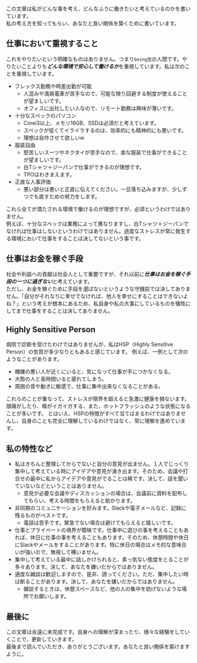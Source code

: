 この文章は私がどんな事を考え、どんなふうに働きたいと考えているのかを書いています。<br>
私の考え方を知ってもらい、あなたと良い関係を築くために書いています。

## 仕事において重視すること
これをやりたいという明確なものはありません。つまり`being型`の人間です。やりたいことよりも***どんな環境で安心して働けるか***を重視しています。私は次のことを重視しています。

* フレックス勤務や時差出勤が可能
  * 人混みや満員電車が苦手なので、可能な限り回避する制度が使えることが望ましいです。
  * オフィスに出社したい人なので、リモート勤務は興味が薄いです。
* 十分なスペックのパソコン
  * Corei3以上、メモリ16GB、SSDは必須だと考えています。
  * スペックが低くてイライラするのは、効率的にも精神的にも悪いです。
  * 理想は自作させて欲しいw
* 服装自由
  * 堅苦しいスーツやネクタイが苦手なので、楽な服装で仕事ができることが望ましいです。
  * 白Tシャツ＋ジーパンで仕事ができるのが理想です。
  * TPOはわきまえます。
* 正直な人事評価
  * 悪い部分は悪いと正直に伝えてください。一旦落ち込みますが、少しずつでも直すための努力をします。

これら全てが満たされる環境で働けるのが理想ですが、必須というわけではありません。<br>
例えば、十分なスペックは業務によって異なりますし、白Tシャツ＋ジーパンでなければ仕事はしないというわけではありません。過度なストレスが常に発生する環境において仕事をすることは決してないという事です。

## 仕事はお金を稼ぐ手段
社会や利益への貢献は社会人として重要ですが、それ以前に***仕事はお金を稼ぐ手段の一つに過ぎない***と考えています。<br>
ただし、お金を稼ぐために手段を選ばないというような守銭奴では決してありません。「自分がそれなりに幸せでなければ、他人を幸せにすることはできないよね？」という考えが根本にあるため、私自身や私の大事にしているものを犠牲にしてまで仕事をすることは決してありません。

## Highly Sensitive Person
病院で診断を受けたわけではありませんが、私はHSP（Highly Sensitive Person）の気質が多少なりともあると感じています。
例えば、一例として次のようなことがあります。

* 機嫌の悪い人が近くにいると、気になって仕事が手につかなくなる。
* 大勢の人と長時間いると疲れてしまう。
* 周囲の音や動きに敏感で、仕事に集中出来なくなることがある。

これらのことが重なって、ストレスが限界を超えると急激に健康を損ないます。頭痛がしたり、喉がイガイガする、また、ホットフラッシュのような状態になることが多いです。
とはいえ、HSPの特徴がすべて当てはまるわけではありませんし、自身のことも完全に理解しているわけではなく、常に理解を進めています。

## 私の特性など
* 私はきちんと整理してからでないと自分の意見が出ません。１人でじっくり集中して考えている時にアイデアや意見が湧き出ます。そのため、会議や打合せの最中に私からアイデアや意見がでることは稀です。決して、話を聞いていないなどということはありません。
  * 意見が必要な会議やディスカッションの場合は、会議前に資料を配布してもらい、考える時間をもらえると助かります。
* 非同期のコミュニケーションを好みます。Slackや電子メールなど、記録に残るものがベストです。
  * 電話は苦手です。緊急でない場合は避けてもらえると嬉しいです。
* 仕事とプライベートの境界が曖昧です。仕事中に遊びの事を考えることもあれば、休日に仕事の事を考えることもあります。そのため、休憩時間や休日にSlackやメールをすることがあります。特に休日の場合はメモ的な意味合いが強いので、無視して構いません。
* 集中して考えている最中に話しかけられると、素っ気ない態度をとることが多々あります。決して、あなたを嫌いだからではありません。
* 適度な雑談は歓迎しますので、是非、誘ってください。ただ、集中したい時は断ることがあります。決して、あなたを嫌いだからではありません。
  * 雑談するときは、休憩スペースなど、他の人の集中を妨げないような場所でお願いします。

## 最後に
この文章は永遠に未完成です。自身への理解が深まったり、様々な経験をしていくことで、更新していきます。 <br>最後まで読んでいただき、ありがとうございます。あなたと良い関係を築けますように。

